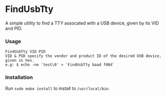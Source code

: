 # FindUsbTty

A simple utility to find a TTY assocated with a USB device, given by its VID and PID.

### Usage
```
FindUsbTty VID PID
VID & PID specify the vendor and product ID of the desired USB device, given in hex.
e.g: $ echo -ne 'test\0' > `FindUsbTty baad f00d` 
```


### Installation
Run `sudo make install` to install to `/usr/local/bin`.
